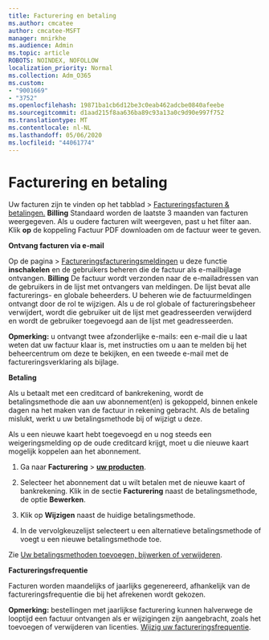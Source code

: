 ```yaml
---
title: Facturering en betaling
ms.author: cmcatee
author: cmcatee-MSFT
manager: mnirkhe
ms.audience: Admin
ms.topic: article
ROBOTS: NOINDEX, NOFOLLOW
localization_priority: Normal
ms.collection: Adm_O365
ms.custom:
- "9001669"
- "3752"
ms.openlocfilehash: 19871ba1cb6d12be3c0eab462adcbe0840afeebe
ms.sourcegitcommit: d1aad215f8aa636ba89c93a13a0c9d90e997f752
ms.translationtype: MT
ms.contentlocale: nl-NL
ms.lasthandoff: 05/06/2020
ms.locfileid: "44061774"
---
```

# <a name="billing-and-payment"></a>Facturering en betaling

Uw facturen zijn te vinden op het tabblad > [Factureringsfacturen & betalingen.](https://go.microsoft.com/fwlink/p/?linkid=848039) **Billing**  Standaard worden de laatste 3 maanden van facturen weergegeven.  Als u oudere facturen wilt weergeven, past u het filter aan.  Klik **op** de koppeling Factuur PDF downloaden om de factuur weer te geven.

**Ontvang facturen via e-mail**

Op de pagina > [Factureringsfactureringsmeldingen](https://go.microsoft.com/fwlink/p/?linkid=853212) u deze functie **inschakelen** en de gebruikers beheren die de factuur als e-mailbijlage ontvangen. **Billing** De factuur wordt verzonden naar de e-mailadressen van de gebruikers in de lijst met ontvangers van meldingen. De lijst bevat alle facturerings- en globale beheerders.  U beheren wie de factuurmeldingen ontvangt door de rol te wijzigen.  Als u de rol globale of factureringsbeheer verwijdert, wordt die gebruiker uit de lijst met geadresseerden verwijderd en wordt de gebruiker toegevoegd aan de lijst met geadresseerden.

**Opmerking:** u ontvangt twee afzonderlijke e-mails: een e-mail die u laat weten dat uw factuur klaar is, met instructies om u aan te melden bij het beheercentrum om deze te bekijken, en een tweede e-mail met de factureringsverklaring als bijlage.

**Betaling**

Als u betaalt met een creditcard of bankrekening, wordt de betalingsmethode die aan uw abonnement(en) is gekoppeld, binnen enkele dagen na het maken van de factuur in rekening gebracht.  Als de betaling mislukt, werkt u uw betalingsmethode bij of wijzigt u deze. 

Als u een nieuwe kaart hebt toegevoegd en u nog steeds een weigeringsmelding op de oude creditcard krijgt, moet u die nieuwe kaart mogelijk koppelen aan het abonnement.

1. Ga naar **Facturering** > **[uw producten](https://go.microsoft.com/fwlink/p/?linkid=842054)**.

2. Selecteer het abonnement dat u wilt betalen met de nieuwe kaart of bankrekening. Klik in de sectie **Facturering** naast de betalingsmethode, de optie **Bewerken**.

3. Klik op **Wijzigen** naast de huidige betalingsmethode.

4. In de vervolgkeuzelijst selecteert u een alternatieve betalingsmethode of voegt u een nieuwe betalingsmethode toe.

Zie [Uw betalingsmethoden toevoegen, bijwerken of verwijderen](https://go.microsoft.com/fwlink/?linkid=2118133).

**Factureringsfrequentie**

Facturen worden maandelijks of jaarlijks gegenereerd, afhankelijk van de factureringsfrequentie die bij het afrekenen wordt gekozen.  

**Opmerking:** bestellingen met jaarlijkse facturering kunnen halverwege de looptijd een factuur ontvangen als er wijzigingen zijn aangebracht, zoals het toevoegen of verwijderen van licenties.  [Wijzig uw factureringsfrequentie](https://go.microsoft.com/fwlink/?linkid=2119148).
